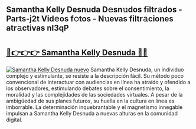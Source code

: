## Samantha Kelly Desnuda D𝚎sn𝚞dos filtr𝚊dos - Parts-j2t Vid𝚎os f𝚘tos - N𝚞evas filtr𝚊ciones atr𝚊ctivas nI3qP

# <h2><a href="http://mbc19g.tromn.icu/?c=Samantha+Kelly+Desnuda">🔗👉👉👉 Samantha Kelly Desnuda 🔗🔗</a></h2>

[![Samantha Kelly Desnuda nuevo](https://i.imgur.com/pEAQMta.gif)](http://mbc19g.tromn.icu/?c=Samantha+Kelly+Desnuda)
Samantha Kelly Desnuda, un individuo complejo y estimulante, se resiste a la descripción fácil. Su método poco convencional de interactuar con audiencias en línea ha atraído y ofendido a los observadores, estimulando debates sobre el consentimiento, la moralidad y las complejidades de las sociedades virtuales. A pesar de la ambigüedad de sus planes futuros, su huella en la cultura en línea es imborrable. La determinación inquebrantable y el magnetismo innegable impulsan a Samantha Kelly Desnuda a nuevas alturas en la comunidad digital.

